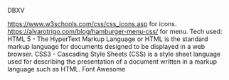 DBXV

https://www.w3schools.com/css/css_icons.asp for icons.
https://alvarotrigo.com/blog/hamburger-menu-css/ for menu.
Tech used:
HTML 5 - The HyperText Markup Language or HTML is the standard markup language for documents designed to be displayed in a web browser.
CSS3 - Cascading Style Sheets (CSS) is a style sheet language used for describing the presentation of a document written in a markup language such as HTML.
Font Awesome
